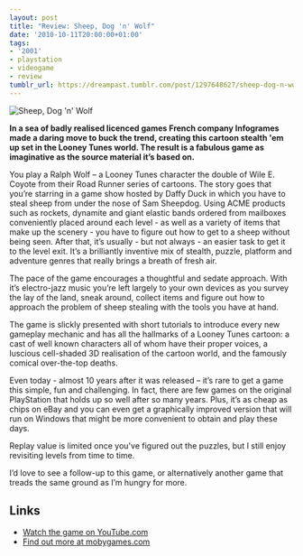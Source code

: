 ```yaml
---
layout: post
title: "Review: Sheep, Dog 'n' Wolf"
date: '2010-10-11T20:00:00+01:00'
tags:
- '2001'
- playstation
- videogame
- review
tumblr_url: https://dreampast.tumblr.com/post/1297648627/sheep-dog-n-wolf
---
```

![Sheep, Dog 'n' Wolf](https://64.media.tumblr.com/tumblr_la544c18r21qbfpni.jpg)

**In a sea of badly realised licenced games French company Infogrames made a daring move to buck the trend, creating this cartoon stealth 'em up set in the Looney Tunes world. The result is a fabulous game as imaginative as the source material it’s based on.**

You play a Ralph Wolf – a Looney Tunes character the double of Wile E. Coyote from their Road Runner series of cartoons. The story goes that you’re starring in a game show hosted by Daffy Duck in which you have to steal sheep from under the nose of Sam Sheepdog. Using ACME products such as rockets, dynamite and giant elastic bands ordered from mailboxes conveniently placed around each level - as well as a variety of items that make up the scenery - you have to figure out how to get to a sheep without being seen. After that, it’s usually - but not always - an easier task to get it to the level exit. It’s a brilliantly inventive mix of stealth, puzzle, platform and adventure genres that really brings a breath of fresh air.

The pace of the game encourages a thoughtful and sedate approach. With it’s electro-jazz music you’re left largely to your own devices as you survey the lay of the land, sneak around, collect items and figure out how to approach the problem of sheep stealing with the tools you have at hand.

The game is slickly presented with short tutorials to introduce every new gameplay mechanic and has all the hallmarks of a Looney Tunes cartoon: a cast of well known characters all of whom have their proper voices, a luscious cell-shaded 3D realisation of the cartoon world, and the famously comical over-the-top deaths.

Even today - almost 10 years after it was released – it’s rare to get a game this simple, fun and challenging. In fact, there are few games on the original PlayStation that holds up so well after so many years. Plus, it’s as cheap as chips on eBay and you can even get a graphically improved version that will run on Windows that might be more convenient to obtain and play these days.

Replay value is limited once you've figured out the puzzles, but I still enjoy revisiting levels from time to time. 

I’d love to see a follow-up to this game, or alternatively another game that treads the same ground as I’m hungry for more.

## Links

- [Watch the game on YouTube.com](http://www.youtube.com/watch?v=-eNwFgiGx1A)
- [Find out more at mobygames.com](http://www.mobygames.com/game/looney-tunes-sheep-raider)